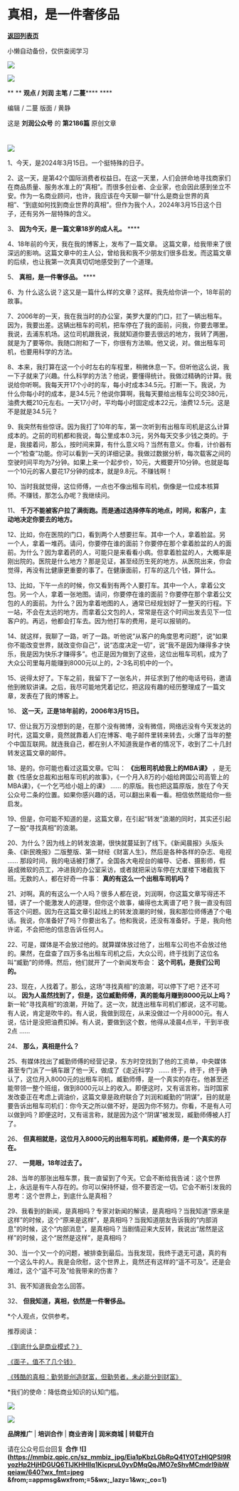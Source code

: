 # 真相，是一件奢侈品

[**返回列表页**](/gzh/刘润)

小懒自动备份，仅供查阅学习

![](https://mmbiz.qpic.cn/sz_mmbiz_jpg/Eia1pKbzLGbQ05rqf4tHyB6X44YvIRZf7ciayibtRy0rVSib8CQjW35A8ibcicFzDvdSceZ3wxRFa7icOhIMKPHicVnvEw/640?wx_fmt=jpeg&wxfrom;=5&wx;_lazy=1&wx;_co=1)

![](https://mmbiz.qpic.cn/sz_mmbiz_jpg/Eia1pKbzLGbTaXiaTorhNBMeM58HTUdxTFaZ335UNXtoGhO3CaxJuDGUgmbib6VtGNicNxoGJ5TnmgxN43JkPXBnKA/640?wx_fmt=jpeg&from;=appmsg)

 ** ** **观点 / 刘润 主笔 / 二蔓****** ****

编辑 / 二蔓 版面 / 黄静

这是 **刘润公众号** 的 **第2186篇** 原创文章

#
![](https://mmbiz.qpic.cn/sz_mmbiz_png/Eia1pKbzLGbSlapxBwT1CibMicYTsQ9pxX9m4nayWFqqPxGCiaoeNSOwoKkfpYBsj5eXaIjjVEEatjYgBd8b08PFXw/640?wx_fmt=png&from;=appmsg&wxfrom;=5&wx;_lazy=1&wx;_co=1)

1、今天，是2024年3月15日。一个挺特殊的日子。  

2、这一天，是第42个国际消费者权益日。在这一天里，人们会拼命地寻找商家们在商品质量、服务水准上的“真相”。而很多创业者、企业家，也会因此感到坐立不安。作为一名商业顾问，也许，我应该在今天聊一聊“什么是商业世界的真相”、“到底如何找到商业世界的真相”。但作为我个人，2024年3月15日这个日子，还有另外一层特殊的含义。

3、 **因为今天，是一篇文章18岁的成人礼。** ****

4、18年前的今天，我在我的博客上，发布了一篇文章。
这篇文章，给我带来了很深远的影响。这篇文章中的主人公，曾给我和我不少朋友们很多启发。而这篇文章的后续，也让我第一次真真切切地感受到了一个道理。

5、 **真相，是一件奢侈品。** ****

6、为 什么这么说？这又是一篇什么样的文章？这样。我先给你讲一个，18年前的故事。

7、2006年的一天，我在我当时的办公室，美罗大厦的门口，拦了一辆出租车。因为，我要出差。这辆出租车的司机，把车停在了我的面前，问我，你要去哪里。我说，去浦东机场。这位司机跟我说，我就知道你要去很远的地方，我转了两圈，就是为了要等你。我随口附和了一下，你很有方法嘛。他又说，对。做出租车司机，也要用科学的方法。

8、本来，我打算在这一个小时左右的车程里，稍微休息一下。但听他这么说，我一下子就来了兴趣。什么科学的方法？他说，要懂得统计。我做过精确的计算。我说给你听啊。我每天开17个小时的车，每小时成本34.5元。打断一下。我说，为什么你每小时的成本，是34.5元？他说你算啊，我每天要给出租车公司交380元，油费大概210元左右。一天17小时，平均每小时固定成本22元，油费12.5元。这是不是就是34.5元？

9、我突然有些惊讶。因为我打了10年的车，第一次听到有出租车司机是这么计算成本的。之前的司机都和我说，每公里成本0.3元，另外每天交多少钱之类的。于是，我接着问，那么，按时间来算，有什么意义吗？当然有意义。你看，计价器有一个“检查”功能。你可以看到一天的详细记录。我做过数据分析，每次载客之间的空驶时间平均为7分钟。如果上来一个起步价，10元，大概要开10分钟。也就是每一个10元的客人要花17分钟的成本，就是9.8元。不赚钱啊！

10、当时我就觉得，这位师傅，一点也不像出租车司机，倒像是一位成本核算师。不赚钱，那怎么办呢？我继续问。

11、 **千万不能被客户拉了满街跑。而是通过选择停车的地点，时间，和客户，主动地决定你要去的地方。**

12、比如，你在医院的门口，看到两个人想要拦车。其中一个人，拿着脸盆。另一个人，拿着一堆药。请问，你要停在谁的面前？你要停在那个拿着脸盆的人的面前。为什么？因为拿着药的人，可能只是来看看小病。但拿着脸盆的人，大概率是刚出院的。医院是什么地方？那是见证，甚至经历生死的地方。从医院出来，你会觉得，再没有比健康更重要的事了。在健康面前，打车的这几个钱，算什么。

13、比如，下午一点的时候，你又看到有两个人要打车。其中一个人，拿着公文包。另一个人，拿着一张地图。请问，你要停在谁的面前？你要停在那个拿着公文包的人的面前。为什么？因为拿着地图的人，通常已经规划好了一整天的行程。下一站，不会在太远的地方。而拿着公文包的人，常常是在这个时间出发去见下一位客户的。再远，他都会打车去。因为他打车的费用，是可以报销的。

14、就这样，我聊了一路，听了一路。听他说“从客户的角度思考问题”，说“如果你不能改变世界，就改变你自己”，说“态度决定一切”，说“我不是因为赚得多才快乐，我是因为快乐才赚得多”。也正是因为做到了这些，这位出租车司机，成为了大众公司里每月能赚到8000元以上的，2-3名司机中的一个。

15、说得太好了。下车之前，我留下了一张名片，并征求到了他的电话号码，邀请他到微软讲课。之后，我尽可能地凭着记忆，把这段有趣的经历整理成了一篇文章，发表在了我的博客上。

16、 **这一天，正是18年前的，2006年3月15日。**

17、但让我万万没想到的是，在那个没有微博，没有微信，网络远没有今天发达的时代，这篇文章，竟然就靠着人们在博客、电子邮件里转来转去，火爆了当年的整个中国互联网。就连我自己，都在别人不知道我是作者的情况下，收到了二十几封转发这篇文章的邮件。

18、是的。你可能也看过这篇文章。它叫： **《出租司机给我上的MBA课》**
，是无数《性感女总裁和出租车司机的故事》，《一个月入8万的小姐给跨国公司高管上的MBA课》，《一个乞丐给小姐上的课》 ……
的原版。我也把这篇原版，放在了今天公众号二条的位置。如果你感兴趣的话，可以翻出来看一看。相信依然能给你一些启发。

19、但是，你可能不知道的是，这篇文章，在引起“转发”浪潮的同时，其实还引起了一股“寻找真相”的浪潮。

20、为什么？因为线上的转发浪潮，很快就蔓延到了线下。《新闻晨报》头版头条、《新民晚报》二版整版、第一财经《财富人生》，然后是各种各样的杂志、电视 ……
那段时间，我的电话被打爆了。全国各大电视台的编导、记者、摄影师，假装成微软的员工，冲进我的办公室采访，或者就把采访车停在大厦楼下堵截我下班。无数的人，都在好奇一件事：
**真的有这么一个出租车司机吗？**

21、对啊。真的有这么一个人吗？很多人都在说，刘润啊，你这篇文章写得还不错，讲了一个能激发人的道理，但你这个故事，编得也太离谱了吧？我一直没有回答这个问题。因为在这篇文章引起线上的转发浪潮的时候，我和那位师傅通了个电话。我说，你准备好了吗？你要出名了。他和我说，还没有准备好。于是，我向他许诺，不会把他的信息告诉任何人。

22、可是，媒体是不会放过他的。就算媒体放过他了，出租车公司也不会放过他的。果然，在盘查了四万多名出租车司机之后，大众公司，终于找到了这位名叫“臧勤”的师傅。然后，他们就开了一个新闻发布会：
**这个司机，是我们公司的。**

23、现在，人找着了。那么，这场“寻找真相”的浪潮，可以停下了吧？还不可以。 **因为人虽然找到了，但是，这位臧勤师傅，真的能每月赚到8000元以上吗？**
新一轮“寻找真相”的浪潮，开始了。这一次，就连出租车司机们都说，这不可能。有人说，肯定是吹牛的。有人说，我做到现在，从来没做过一个月8000元。有人说，估计是没把油费扣掉。有人说，要做到这个数，他得从凌晨4点半，干到半夜2点
……

24、 **那么，真相是什么？**

25、有媒体找出了臧勤师傅的经营记录，东方时空找到了他的工资单，中央媒体甚至专门派了一辆车跟了他一天，做成了《走近科学》 ……
终于，终于，终于确认了，这位月入8000元的出租车司机，臧勤师傅，是一个真实的存在。他甚至还能带领一整个班组，做到8000元以上的收入。即便这时，又有谣言称，当时国家发改委正在考虑上调油价，这篇文章是政府联合了刘润和臧勤的“阴谋”，目的就是要告诉出租车司机们：你今天之所以做不好，是因为你不努力。你看，不是有人可以做到吗？即便这时，又有谣言称，就是因为这个“阴谋”被发现，臧勤师傅被人打了。

26、 **但真相就是，这位月入8000元的出租车司机，臧勤师傅，是一个真实的存在。**

27、 **一晃眼，18年过去了。**

28、当年的那张出租车票，我一直留到了今天。它会不断给我告诫：这个世界上，永远是有牛人存在的。你可以保持怀疑，但不要否定一切。它会不断引发我的思考：这个世界上，到底什么是真相？

29、我看到的新闻，是真相吗？专家对新闻的解读，是真相吗？当我知道“原来是这样”的时候，这个“原来是这样”，是真相吗？当我知道朋友告诉我的“内部消息”的时候，这个“内部消息”，是真相吗？当剧情迎来大反转，我说出“居然是这样”的时候，这个“居然是这样”，是真相吗？

30、当一个又一个的问题，被排查到最后。当我发现，我终于退无可退，真的有一个这么牛的人。我是会欣慰，这个世界上，竟然还有这样的“遥不可及”。还是会难过，这个“遥不可及”给我带来的伤害？

31、我不知道我会怎么回答。

32、 **但我知道，真相，依然是一件奢侈品。**

*个人观点，仅供参考。

  

  

推荐阅读：

[《到底什么是商业模式？》](https://mp.weixin.qq.com/s?__biz=MjM5NjM5MjQ4MQ==&mid=2651732223&idx=2&sn=83704ad3c242b15f2c676552727293df&chksm=bd1363b18a64eaa7b47d7728ab1f8f168442ce2ca220c9b84afb67834743d999b1e097062f21&token=244880146&lang=zh_CN&scene=21#wechat_redirect)

[《面子，值不了几个钱》](https://mp.weixin.qq.com/s?__biz=MjM5NjM5MjQ4MQ==&mid=2651732398&idx=2&sn=08d49a16f568bc5af386914d7f8a1e52&chksm=bd1362e08a64ebf605e688d2567997ac4529e6fa264d4282641bbbd154e114567f6a8840be03&token=1480987727&lang=zh_CN&scene=21#wechat_redirect)

[《残酷的真相：勤劳能创造财富，但勤劳者，未必能分到财富》](https://mp.weixin.qq.com/s?__biz=MjM5NjM5MjQ4MQ==&mid=2651732554&idx=2&sn=3794285fe7a0a4acec6750eb0ac83fba&chksm=bd1361048a64e8128388f26c636d8807d7496ea48a4f10bb1435b0826e605c16004ec9823c70&token=1480987727&lang=zh_CN&scene=21#wechat_redirect)

  
*我们的使命：降低商业知识的认知门槛。

[![](https://mmbiz.qpic.cn/sz_mmbiz_png/Eia1pKbzLGbTWux95B4BOjTUKib044gJC1nGBeFFbEOLquvIk7oYOVibxQQkWCHmFibJSje5OH5cVboLwG1DSJjuNA/640?wx_fmt=png&from;=appmsg)]()

![](https://mmbiz.qpic.cn/sz_mmbiz_gif/Eia1pKbzLGbSTIynnnO2a0l90XJ4fxEmqIbjSJogeW5eic24lxk5brf6k6HG4gbS7icztu3bxZRI8icWxmMk2Ju2sQ/640?wx_fmt=gif)

 **品牌推广** | **培训合作** | **商业咨询 | 润米商城** **| 转载开白**

请在公众号后台回复 **合作**
**![](https://mmbiz.qpic.cn/sz_mmbiz_jpg/Eia1pKbzLGbRpQ41YOTzHIQPSl9RyozHp2HjHDGUQ6TlJKHHlIq1KicpruL0yvDMqQqJMO7eShvMCmdrI9ibWqeiaw/640?wx_fmt=jpeg
&from;=appmsg&wxfrom;=5&wx;_lazy=1&wx;_co=1)**

